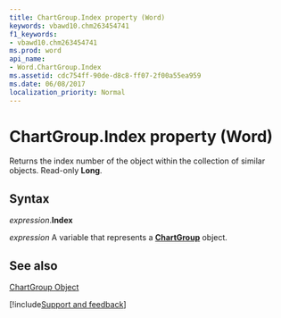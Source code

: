 ```yaml
---
title: ChartGroup.Index property (Word)
keywords: vbawd10.chm263454741
f1_keywords:
- vbawd10.chm263454741
ms.prod: word
api_name:
- Word.ChartGroup.Index
ms.assetid: cdc754ff-90de-d8c8-ff07-2f00a55ea959
ms.date: 06/08/2017
localization_priority: Normal
---
```



# ChartGroup.Index property (Word)

Returns the index number of the object within the collection of similar objects. Read-only  **Long**.


## Syntax

_expression_.**Index**

_expression_ A variable that represents a **[ChartGroup](Word.ChartGroup.md)** object.


## See also


[ChartGroup Object](Word.ChartGroup.md)

[!include[Support and feedback](~/includes/feedback-boilerplate.md)]